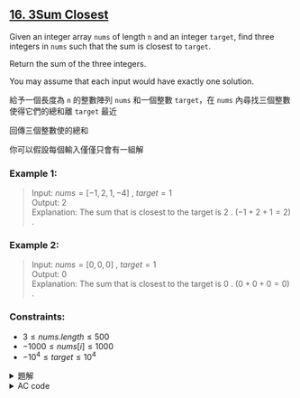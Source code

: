 ## [16. 3Sum Closest](https://leetcode.com/problems/3sum-closest/)  

Given an integer array `nums` of length `n` and an integer `target`, find three integers in `nums` such that the sum is closest to `target`.  

Return the sum of the three integers.  

You may assume that each input would have exactly one solution.  

給予一個長度為 `n` 的整數陣列 `nums` 和一個整數 `target`，在 `nums` 內尋找三個整數使得它們的總和離 `target` 最近  

回傳三個整數使的總和  

你可以假設每個輸入僅僅只會有一組解  

### Example 1:  

> Input: $nums = [-1,2,1,-4]$ , $target = 1$  
> Output: $2$  
> Explanation: The sum that is closest to the target is $2$ . $(-1 + 2 + 1 = 2)$ .  

### Example 2:  

> Input: $nums = [0,0,0]$ , $target = 1$  
> Output: $0$  
> Explanation: The sum that is closest to the target is $0$ . $(0 + 0 + 0 = 0)$ .  

### Constraints:  

* $3 \leq nums.length \leq 500$  
* $-1000 \leq nums[i] \leq 1000$  
* $-10^4 \leq target \leq 10^4$  

<details>

<summary>題解</summary>

首先先將陣列 `nums` 排序  
接下來用一個迴圈遍歷整個陣列  
固定一個數值，然後在剩下的陣列中用兩個指針  
指向最大值和最小值  
計算三個數字的和  
如果大於 `target` 移動右指針  
反之如果小於 `target` 移動左指針  

```cpp
class Solution {
public:
    int threeSumClosest(vector<int>& nums, int target) {
        sort(nums.begin(),nums.end());
        int siz=nums.size();
        int ans=nums[0]+nums[1]+nums[2];
        for(int i=0;i<siz;i++){
            int l=i+1,r=siz-1;
            while(l<r){
                int sum=nums[i]+nums[l]+nums[r];
                if(sum==target){
                    return target;
                }
                else if(sum>target){
                    r--;
                }
                else{
                    l++;
                }
                if(abs(sum-target)<abs(ans-target)){
                    ans=sum;
                }
            }
        }
        return ans;
    }
};
```

<img width="669" alt="leet0016_0" src="https://github.com/user-attachments/assets/778641a5-c102-478b-9ee1-a90727c38a85">  

* 空間複雜度： $O(1)$  
* 時間複雜度： $O(n^2 \ + \ n \ log \ n)$  

</details>

<details>

<summary>AC code</summary>

```cpp
class Solution {
public:
    int threeSumClosest(vector<int>& nums, int target) {
        sort(nums.begin(),nums.end());
        int siz=nums.size();
        int ans=nums[0]+nums[1]+nums[2];
        for(int i=0;i<siz;i++){
            int l=i+1,r=siz-1;
            while(l<r){
                int sum=nums[i]+nums[l]+nums[r];
                if(sum==target){
                    return target;
                }
                else if(sum>target){
                    r--;
                }
                else{
                    l++;
                }
                if(abs(sum-target)<abs(ans-target)){
                    ans=sum;
                }
            }
        }
        return ans;
    }
};
```

</details>
